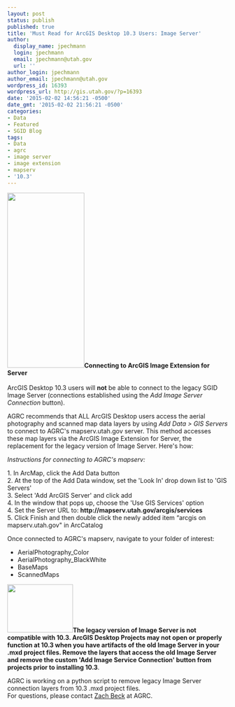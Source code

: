 ```yaml
---
layout: post
status: publish
published: true
title: 'Must Read for ArcGIS Desktop 10.3 Users: Image Server'
author:
  display_name: jpechmann
  login: jpechmann
  email: jpechmann@utah.gov
  url: ''
author_login: jpechmann
author_email: jpechmann@utah.gov
wordpress_id: 16393
wordpress_url: http://gis.utah.gov/?p=16393
date: '2015-02-02 14:56:21 -0500'
date_gmt: '2015-02-02 21:56:21 -0500'
categories:
- Data
- Featured
- SGID Blog
tags:
- Data
- agrc
- image server
- image extension
- mapserv
- '10.3'
---
```

<p><a href="http://gis.utah.gov/wp-content/uploads/MapservImage.jpg"><img src="http://gis.utah.gov/wp-content/uploads/MapservImage.jpg" alt="" title="MapservImage" width="176" height="400" class="alignright size-full wp-image-16421" /></a><strong>Connecting to ArcGIS Image Extension for Server<br />
</strong><br />
ArcGIS Desktop 10.3 users will <strong>not</strong> be able to connect to the legacy SGID Image Server (connections established using the <em>Add Image Server Connection</em> button).</p>
<p>AGRC recommends that ALL ArcGIS Desktop users access the aerial photography and scanned map data layers by using <em>Add Data > GIS Servers</em> to connect to AGRC's mapserv.utah.gov server. This method accesses these map layers via the ArcGIS Image Extension for Server, the replacement for the legacy version of Image Server. Here's how: </p>
<p><em>Instructions for connecting to AGRC's mapserv:</em></p>
<p>1. In ArcMap, click the Add Data button<br />
2. At the top of the Add Data window, set the 'Look In' drop down list to 'GIS Servers'<br />
3. Select 'Add ArcGIS Server' and click add<br />
4. In the window that pops up, choose the 'Use GIS Services' option<br />
4. Set the Server URL to:  <strong>http://mapserv.utah.gov/arcgis/services</strong><br />
5. Click Finish and then double click the newly added item “arcgis on mapserv.utah.gov" in ArcCatalog</p>
<p>Once connected to AGRC's mapserv, navigate to your folder of interest:</p>
<ul>
<li>AerialPhotography_Color</li>
<li>AerialPhotography_BlackWhite</li>
<li>BaseMaps</li>
<li>ScannedMaps</li>
</ul>
<p><a href="http://gis.utah.gov/wp-content/uploads/ImageServer_cropped.jpg"><img src="http://gis.utah.gov/wp-content/uploads/ImageServer_cropped.jpg" alt="" title="ImageServer_cropped" width="150" height="110" class="alignleft size-full wp-image-16426" /></a><strong>The legacy version of Image Server is not compatible with 10.3. ArcGIS Desktop Projects may not open or properly function at 10.3 when you have artifacts of the old Image Server in your .mxd project files. Remove the layers that access the old Image Server and remove the custom 'Add Image Service Connection' button from projects prior to installing 10.3</strong>. </p>
<p>AGRC is working on a python script to remove legacy Image Server connection layers from 10.3 .mxd project files.<br />
For questions, please contact <a href="mailto:zbeck@utah.gov">Zach Beck</a> at AGRC.</p>
